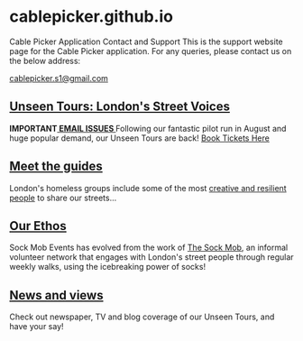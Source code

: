 # cablepicker.github.io

Cable Picker Application
Contact and Support
This is the support website page for the Cable Picker application. For any queries, please contact us on the below address:

cablepicker.s1@gmail.com


<div class="left" id="tours">
  <h2><a href="/unseen-tours">Unseen Tours: London's Street Voices</a></h2> <b>IMPORTANT<a href = "http://sockmob.posterous.com/technical-difficulties"> EMAIL ISSUES </a></b> Following our fantastic pilot run in August and huge popular demand, our Unseen Tours are back! <a href="http://www.wegottickets.com/SockMobEvents">Book Tickets Here</a>
</div>
<div class="right" id="guides">
  <h2><a href="/guides">Meet the guides</a></h2>
  <p>London's homeless groups include some of the most <a href="/guides">creative and resilient people</a> to share our streets...</p>
</div>
<div class="left" id="our-ethos">
  <h2><a href="/our-ethos">Our Ethos</a></h2>
  <p>Sock Mob Events has evolved from the work of <a href="http://www.sockmob.org.uk/">The Sock Mob</a>, an informal volunteer network that engages with London's street people through regular weekly walks, using the icebreaking power of socks!</p>
</div>
<div id="news-and-views">
  <h2><a href="http://sockmob.posterous.com/tag/news">News and views</a></h2>
  <p>Check out newspaper, TV and blog coverage of our Unseen Tours, and have your say!</p>
</div>
